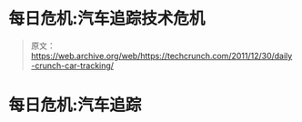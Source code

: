 # 每日危机:汽车追踪技术危机

> 原文：<https://web.archive.org/web/https://techcrunch.com/2011/12/30/daily-crunch-car-tracking/>

# 每日危机:汽车追踪